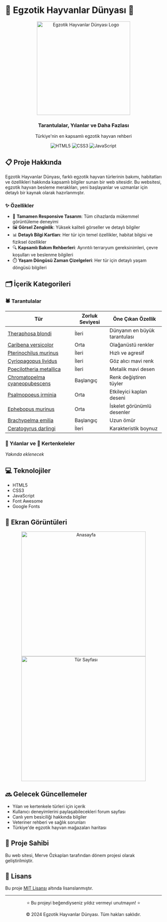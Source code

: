# 🦂 Egzotik Hayvanlar Dünyası 🐍

<div align="center">
  <img src="images/logo.png" alt="Egzotik Hayvanlar Dünyası Logo" width="300">
  <br>
  <h3>Tarantulalar, Yılanlar ve Daha Fazlası</h3>
  <p>Türkiye'nin en kapsamlı egzotik hayvan rehberi</p>
  
  ![HTML5](https://img.shields.io/badge/HTML5-E34F26?style=for-the-badge&logo=html5&logoColor=white)
  ![CSS3](https://img.shields.io/badge/CSS3-1572B6?style=for-the-badge&logo=css3&logoColor=white)
  ![JavaScript](https://img.shields.io/badge/JavaScript-F7DF1E?style=for-the-badge&logo=javascript&logoColor=black)
</div>

## 📋 Proje Hakkında

Egzotik Hayvanlar Dünyası, farklı egzotik hayvan türlerinin bakımı, habitatları ve özellikleri hakkında kapsamlı bilgiler sunan bir web sitesidir. Bu websitesi, egzotik hayvan besleme meraklıları, yeni başlayanlar ve uzmanlar için detaylı bir kaynak olarak hazırlanmıştır.

### ✨ Özellikler

- 📱 **Tamamen Responsive Tasarım**: Tüm cihazlarda mükemmel görüntüleme deneyimi
- 🖼️ **Görsel Zenginlik**: Yüksek kaliteli görseller ve detaylı bilgiler
- 📊 **Detaylı Bilgi Kartları**: Her tür için temel özellikler, habitat bilgisi ve fiziksel özellikler
- 🔍 **Kapsamlı Bakım Rehberleri**: Ayrıntılı terraryum gereksinimleri, çevre koşulları ve beslenme bilgileri
- ⏱️ **Yaşam Döngüsü Zaman Çizelgeleri**: Her tür için detaylı yaşam döngüsü bilgileri

## 🗂️ İçerik Kategorileri

### 🕷️ Tarantulalar

| Tür | Zorluk Seviyesi | Öne Çıkan Özellik |
|-----|-----------------|-------------------|
| [Theraphosa blondi](species/theraphosa-blondi.html) | İleri | Dünyanın en büyük tarantulası |
| [Caribena versicolor](species/caribena-versicolor.html) | Orta | Olağanüstü renkler |
| [Pterinochilus murinus](species/pterinochilus-murinus.html) | İleri | Hızlı ve agresif |
| [Cyriopagopus lividus](species/cyriopagopus-lividus.html) | İleri | Göz alıcı mavi renk |
| [Poecilotheria metallica](species/poecilotheria-metallica.html) | İleri | Metalik mavi desen |
| [Chromatopelma cyaneopubescens](species/chromatopelma-cyaneopubescens.html) | Başlangıç | Renk değiştiren tüyler |
| [Psalmopoeus irminia](species/psalmopoeus-irminia.html) | Orta | Etkileyici kaplan deseni |
| [Ephebopus murinus](species/ephebopus-murinus.html) | Orta | İskelet görünümlü desenler |
| [Brachypelma emilia](species/brachypelma-emilia.html) | Başlangıç | Uzun ömür |
| [Ceratogyrus darlingi](species/ceratogyrus-darlingi.html) | İleri | Karakteristik boynuz |

### 🐍 Yılanlar ve 🦎 Kertenkeleler

*Yakında eklenecek*

## 💻 Teknolojiler

- HTML5
- CSS3
- JavaScript
- Font Awesome
- Google Fonts

## 📸 Ekran Görüntüleri

<div align="center">
  <img src="images/screenshot1.jpg" alt="Anasayfa" width="400">
  <img src="images/screenshot2.jpg" alt="Tür Sayfası" width="400">
</div>

## 🔜 Gelecek Güncellemeler

- Yılan ve kertenkele türleri için içerik
- Kullanıcı deneyimlerini paylaşabilecekleri forum sayfası
- Canlı yem besiciliği hakkında bilgiler
- Veteriner rehberi ve sağlık sorunları
- Türkiye'de egzotik hayvan mağazaları haritası

## 🤝 Proje Sahibi

Bu web sitesi, Merve Özkaplan tarafından dönem projesi olarak geliştirilmiştir.

## 📄 Lisans

Bu proje [MIT Lisansı](LICENSE) altında lisanslanmıştır.

---

<div align="center">
  <p>⭐ Bu projeyi beğendiyseniz yıldız vermeyi unutmayın! ⭐</p>
  <p>© 2024 Egzotik Hayvanlar Dünyası. Tüm hakları saklıdır.</p>
</div>
